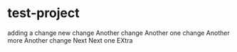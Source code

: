# test-project

adding a change
new change
Another change
Another one change
Another more
Another change
Next
Next one
EXtra
